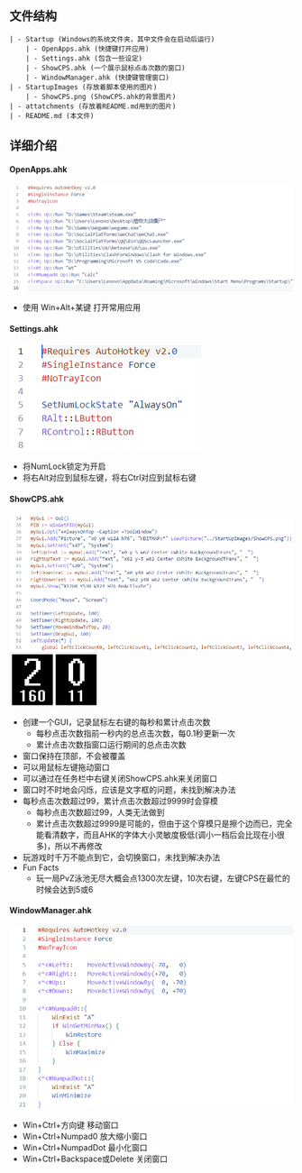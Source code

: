 ## 文件结构
    | - Startup (Windows的系统文件夹，其中文件会在启动后运行)
        | - OpenApps.ahk (快捷键打开应用)
        | - Settings.ahk (包含一些设定)
        | - ShowCPS.ahk (一个展示鼠标点击次数的窗口)
        | - WindowManager.ahk (快捷键管理窗口)
    | - StartupImages (存放着脚本使用的图片)
        | - ShowCPS.png (ShowCPS.ahk的背景图片)
    | - attatchments (存放着README.md用到的图片)
    | - README.md (本文件)


## 详细介绍

#### OpenApps.ahk
![[Pasted image 20230110103248.png]](attatchments/Pasted%20image%2020230110103248.png)
* 使用 Win+Alt+某键 打开常用应用

#### Settings.ahk
![[Pasted image 20230110103555.png]](attatchments/Pasted%20image%2020230110103555.png)
* 将NumLock锁定为开启
* 将右Alt对应到鼠标左键，将右Ctrl对应到鼠标右键

#### ShowCPS.ahk
![[Pasted image 20230110103822.png]](attatchments/Pasted%20image%2020230110103822.png)
![[Pasted image 20230110103933.png]](attatchments/Pasted%20image%2020230110103933.png)
* 创建一个GUI，记录鼠标左右键的每秒和累计点击次数 
	* 每秒点击次数指前一秒内的总点击次数，每0.1秒更新一次
	* 累计点击次数指窗口运行期间的总点击次数
* 窗口保持在顶部，不会被覆盖
* 可以用鼠标左键拖动窗口
* 可以通过在任务栏中右键关闭ShowCPS.ahk来关闭窗口
* 窗口时不时地会闪烁，应该是文字框的问题，未找到解决办法
* 每秒点击次数超过99，累计点击次数超过9999时会穿模
	* 每秒点击次数超过99，人类无法做到
	* 累计点击次数超过9999是可能的，但由于这个穿模只是擦个边而已，完全能看清数字，而且AHK的字体大小灵敏度极低(调小一档后会比现在小很多)，所以不再修改
* 玩游戏时千万不能点到它，会切换窗口，未找到解决办法
* Fun Facts
	* 玩一局PvZ泳池无尽大概会点1300次左键，10次右键，左键CPS在最忙的时候会达到5或6

#### WindowManager.ahk
![[Pasted image 20230110105214.png]](attatchments/Pasted%20image%2020230110105214.png)
* Win+Ctrl+方向键 移动窗口
* Win+Ctrl+Numpad0 放大缩小窗口
* Win+Ctrl+NumpadDot 最小化窗口
* Win+Ctrl+Backspace或Delete 关闭窗口
